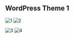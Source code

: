 ## WordPress Theme 1

![1](https://user-images.githubusercontent.com/46419188/98858869-4d3d9b00-2487-11eb-8e01-cfebf2d554ba.png)
![2](https://user-images.githubusercontent.com/46419188/98858902-5d557a80-2487-11eb-923b-e8de95db1b44.png)

![3](https://user-images.githubusercontent.com/46419188/98858908-60e90180-2487-11eb-832d-ef1006951235.png)
![4](https://user-images.githubusercontent.com/46419188/98858909-621a2e80-2487-11eb-9bfd-52ed8208ae8a.png)
